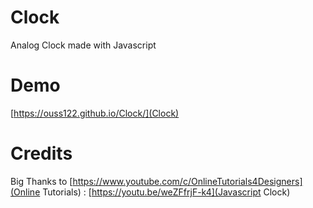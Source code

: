# Clock
Analog Clock made with Javascript

# Demo 
[https://ouss122.github.io/Clock/](Clock)

# Credits
Big Thanks to [https://www.youtube.com/c/OnlineTutorials4Designers](Online Tutorials) : [https://youtu.be/weZFfrjF-k4](Javascript Clock)
